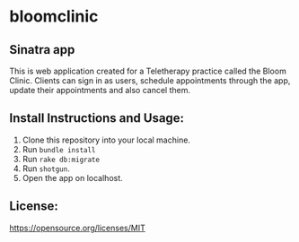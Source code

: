 # bloomclinic
## Sinatra app
This is web application created for a Teletherapy practice called the Bloom Clinic. Clients can sign in as users, schedule appointments through the app, update their appointments and also cancel them.


## Install Instructions and Usage:
1. Clone this repository into your local machine.
2. Run ```bundle install```
3. Run ```rake db:migrate```
4. Run ```shotgun```.
5. Open the app on localhost.


## License:
https://opensource.org/licenses/MIT
